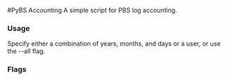 #PyBS Accounting
A simple script for PBS log accounting.


### Usage

Specify either a combination of years, months, and days or a user, or use the --all flag.

### Flags
